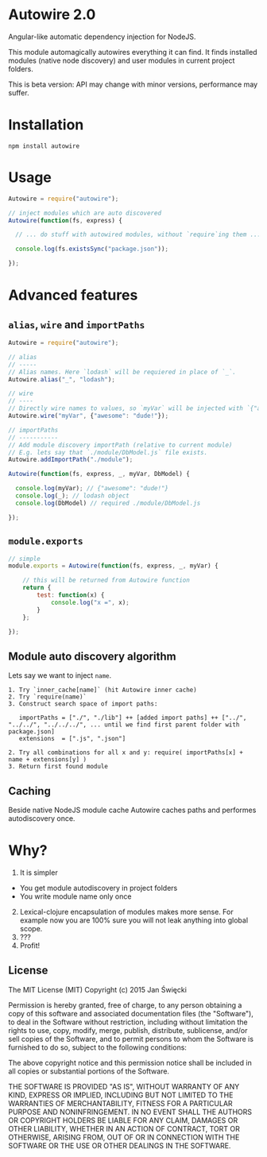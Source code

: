 Autowire 2.0
============

Angular-like automatic dependency injection for NodeJS.

This module automagically autowires everything it can find. It finds installed modules (native node discovery) and user modules in current project folders.

This is beta version: API may change with minor versions, performance may suffer.

# Installation

    npm install autowire

# Usage


```javascript
Autowire = require("autowire");

// inject modules which are auto discovered
Autowire(function(fs, express) {

  // ... do stuff with autowired modules, without `require`ing them ...

  console.log(fs.existsSync("package.json"));

});
```

# Advanced features

## `alias`, `wire` and `importPaths`

```javascript
Autowire = require("autowire");

// alias
// -----
// Alias names. Here `lodash` will be requiered in place of `_`.
Autowire.alias("_", "lodash");

// wire
// ----
// Directly wire names to values, so `myVar` will be injected with `{"awesome": "dude!"}`
Autowire.wire("myVar", {"awesome": "dude!"});

// importPaths
// -----------
// Add module discovery importPath (relative to current module)
// E.g. lets say that `./module/DbModel.js` file exists.
Autowire.addImportPath("./module");

Autowire(function(fs, express, _, myVar, DbModel) {

  console.log(myVar); // {"awesome": "dude!"}
  console.log(_); // lodash object
  console.log(DbModel) // required ./module/DbModel.js

});
```

## `module.exports`

```javascript
// simple
module.exports = Autowire(function(fs, express, _, myVar) {

    // this will be returned from Autowire function
    return {
        test: function(x) {
            console.log("x =", x);
        }
    };

});
```

## Module auto discovery algorithm

Lets say we want to inject `name`.

    1. Try `inner_cache[name]` (hit Autowire inner cache)
    2. Try `require(name)`
    3. Construct search space of import paths:
    
       importPaths = ["./", "./lib"] ++ [added import paths] ++ ["../", "../../", "../../../", ... until we find first parent folder with package.json]
       extensions  = [".js", ".json"]
    
    2. Try all combinations for all x and y: require( importPaths[x] + name + extensions[y] )
    3. Return first found module

## Caching

Beside native NodeJS module cache Autowire caches paths and performes autodiscovery once.

# Why?

1. It is simpler
  * You get module autodiscovery in project folders
  * You write module name only once
2. Lexical-clojure encapsulation of modules makes more sense. For example now you are 100% sure you will not leak anything into global scope.
3. ???
4. Profit!

## License

The MIT License (MIT) Copyright (c) 2015 Jan Święcki

Permission is hereby granted, free of charge, to any person obtaining a copy of
this software and associated documentation files (the "Software"), to deal in
the Software without restriction, including without limitation the rights to
use, copy, modify, merge, publish, distribute, sublicense, and/or sell copies of
the Software, and to permit persons to whom the Software is furnished to do so,
subject to the following conditions:

The above copyright notice and this permission notice shall be included in all
copies or substantial portions of the Software.

THE SOFTWARE IS PROVIDED "AS IS", WITHOUT WARRANTY OF ANY KIND, EXPRESS OR
IMPLIED, INCLUDING BUT NOT LIMITED TO THE WARRANTIES OF MERCHANTABILITY, FITNESS
FOR A PARTICULAR PURPOSE AND NONINFRINGEMENT. IN NO EVENT SHALL THE AUTHORS OR
COPYRIGHT HOLDERS BE LIABLE FOR ANY CLAIM, DAMAGES OR OTHER LIABILITY, WHETHER
IN AN ACTION OF CONTRACT, TORT OR OTHERWISE, ARISING FROM, OUT OF OR IN
CONNECTION WITH THE SOFTWARE OR THE USE OR OTHER DEALINGS IN THE SOFTWARE.